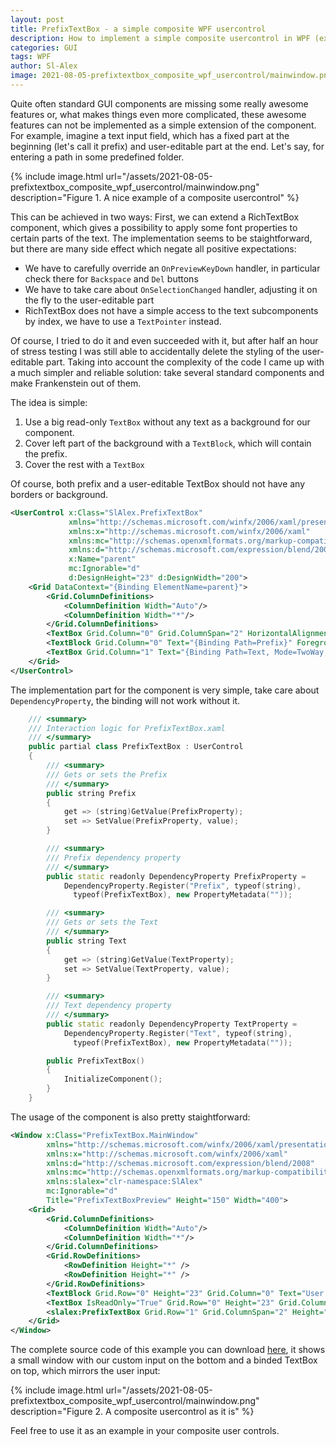 ```yaml
---
layout: post
title: PrefixTextBox - a simple composite WPF usercontrol
description: How to implement a simple composite usercontrol in WPF (example code included)
categories: GUI
tags: WPF
author: Sl-Alex
image: 2021-08-05-prefixtextbox_composite_wpf_usercontrol/mainwindow.png
--- 
```


Quite often standard GUI components are missing some really awesome features or, what makes
things even more complicated, these awesome features can not be implemented as a simple extension
of the component. For example, imagine a text input field, which has a fixed part at the beginning (let's call it prefix) and user-editable part at the end. Let's say, for entering a path in some predefined folder.

{% include image.html url="/assets/2021-08-05-prefixtextbox_composite_wpf_usercontrol/mainwindow.png" description="Figure 1. A nice example of a composite usercontrol" %}



This can be achieved in two ways: First, we can extend a RichTextBox component, which gives a possibility to apply some font properties to certain parts of the text. The implementation seems to be staightforward, but there are many side effect which negate all positive expectations:

- We have to carefully override an ```OnPreviewKeyDown``` handler, in particular check there for ```Backspace``` and ```Del``` buttons
- We have to take care about ```OnSelectionChanged``` handler, adjusting it on the fly to the user-editable part
- RichTextBox does not have a simple access to the text subcomponents by index, we have to use a ```TextPointer``` instead.

Of course, I tried to do it and even succeeded with it, but after half an hour of stress testing I was still able to accidentally delete the styling of the user-editable part. Taking into account the complexity of the code I came up with a much simpler and reliable solution: take several standard components and make Frankenstein out of them.

The idea is simple:

1. Use a big read-only ```TextBox``` without any text as a background for our component.
2. Cover left part of the background with a ```TextBlock```, which will contain the prefix.
3. Cover the rest with a ```TextBox```

Of course, both prefix and a user-editable TextBox should not have any borders or background.

```xml
<UserControl x:Class="SlAlex.PrefixTextBox"
             xmlns="http://schemas.microsoft.com/winfx/2006/xaml/presentation"
             xmlns:x="http://schemas.microsoft.com/winfx/2006/xaml"
             xmlns:mc="http://schemas.openxmlformats.org/markup-compatibility/2006" 
             xmlns:d="http://schemas.microsoft.com/expression/blend/2008" 
             x:Name="parent"
             mc:Ignorable="d"
             d:DesignHeight="23" d:DesignWidth="200">
    <Grid DataContext="{Binding ElementName=parent}">
        <Grid.ColumnDefinitions>
            <ColumnDefinition Width="Auto"/>
            <ColumnDefinition Width="*"/>
        </Grid.ColumnDefinitions>
        <TextBox Grid.Column="0" Grid.ColumnSpan="2" HorizontalAlignment="Stretch" Margin="0,0,0,0" TextWrapping="Wrap" IsReadOnly="True" VerticalAlignment="Stretch" />
        <TextBlock Grid.Column="0" Text="{Binding Path=Prefix}" Foreground="#FF9C9C9C" HorizontalAlignment="Left" Margin="5,0,0,0" VerticalAlignment="Stretch"/>
        <TextBox Grid.Column="1" Text="{Binding Path=Text, Mode=TwoWay, UpdateSourceTrigger=PropertyChanged}" Padding="-2,0,0,0" BorderThickness="0" TextAlignment="Left" HorizontalAlignment="Stretch" Margin="0,0,0,0" TextWrapping="NoWrap" VerticalAlignment="Stretch" Background="{x:Null}" BorderBrush="{x:Null}" />
    </Grid>
</UserControl>
```

The implementation part for the component is very simple, take care about ```DependencyProperty```, the binding will not work without it.

```cpp
    /// <summary>
    /// Interaction logic for PrefixTextBox.xaml
    /// </summary>
    public partial class PrefixTextBox : UserControl
    {
        /// <summary>
        /// Gets or sets the Prefix
        /// </summary>
        public string Prefix
        {
            get => (string)GetValue(PrefixProperty);
            set => SetValue(PrefixProperty, value);
        }

        /// <summary>
        /// Prefix dependency property
        /// </summary>
        public static readonly DependencyProperty PrefixProperty =
            DependencyProperty.Register("Prefix", typeof(string),
              typeof(PrefixTextBox), new PropertyMetadata(""));

        /// <summary>
        /// Gets or sets the Text
        /// </summary>
        public string Text
        {
            get => (string)GetValue(TextProperty);
            set => SetValue(TextProperty, value);
        }

        /// <summary>
        /// Text dependency property
        /// </summary>
        public static readonly DependencyProperty TextProperty =
            DependencyProperty.Register("Text", typeof(string),
              typeof(PrefixTextBox), new PropertyMetadata(""));

        public PrefixTextBox()
        {
            InitializeComponent();
        }
    }
```

The usage of the component is also pretty staightforward:

```xml
<Window x:Class="PrefixTextBox.MainWindow"
        xmlns="http://schemas.microsoft.com/winfx/2006/xaml/presentation"
        xmlns:x="http://schemas.microsoft.com/winfx/2006/xaml"
        xmlns:d="http://schemas.microsoft.com/expression/blend/2008"
        xmlns:mc="http://schemas.openxmlformats.org/markup-compatibility/2006"
        xmlns:slalex="clr-namespace:SlAlex"
        mc:Ignorable="d"
        Title="PrefixTextBoxPreview" Height="150" Width="400">
    <Grid>
        <Grid.ColumnDefinitions>
            <ColumnDefinition Width="Auto"/>
            <ColumnDefinition Width="*"/>
        </Grid.ColumnDefinitions>
        <Grid.RowDefinitions>
            <RowDefinition Height="*" />
            <RowDefinition Height="*" />
        </Grid.RowDefinitions>
        <TextBlock Grid.Row="0" Height="23" Grid.Column="0" Text="User input:" HorizontalAlignment="Right" Margin="10,0,0,10" VerticalAlignment="Bottom" />
        <TextBox IsReadOnly="True" Grid.Row="0" Height="23" Grid.Column="1" Text="{Binding Path}" HorizontalAlignment="Stretch" Margin="10,0,10,10" VerticalAlignment="Bottom"/>
        <slalex:PrefixTextBox Grid.Row="1" Grid.ColumnSpan="2" Height="23" VerticalAlignment="Top" Margin="10" Prefix="C:/Program Files/" Text="{Binding Path, Mode=TwoWay, UpdateSourceTrigger=PropertyChanged}" />
    </Grid>
</Window>
```

The complete source code of this example you can download [here][zip], it shows a small window with our custom input on the bottom and a binded TextBox on top, which mirrors the user input:

{% include image.html url="/assets/2021-08-05-prefixtextbox_composite_wpf_usercontrol/mainwindow.png" description="Figure 2. A composite usercontrol as it is" %}

Feel free to use it as an example in your composite user controls.

[zip]: /attachments/2021-08-05-prefixtextbox_composite_wpf_usercontrol/PrefixTextBox.zip
